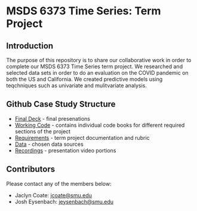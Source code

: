 # MSDS 6373 Time Series: Term Project

## Introduction
The purpose of this repository is to share our collaborative work in order to complete our MSDS 6373 Time Series term project. We researched and selected data sets in order to do an evaluation on the COVID pandemic on both the US and California. We created predictive models using teqchniques such as univariate and mulitvariate analysis.

## Github Case Study Structure
* [Final Deck] - final presenations
* [Working Code] - contains individual code books for different required sections of the project
* [Requirements] - term project documentation and rubric
* [Data] - chosen data sources
* [Recordings] - presentation video portions

## Contributors
Please contact any of the members below: 
 - Jaclyn Coate: jcoate@smu.edu 
 - Josh Eysenbach: jeysenbach@smu.edu

 [Final Deck]: <https://github.com/JaclynCoate/6373_Time_Series/tree/master/TermProject/FinalDeck>
 [Working Code]: <https://github.com/JaclynCoate/6373_Time_Series/tree/master/TermProject/WorkingCode>
 [Requirements]: <https://github.com/JaclynCoate/6373_Time_Series/tree/master/TermProject/Requirements>
 [Data]: <https://github.com/JaclynCoate/6373_Time_Series/tree/master/TermProject/Data>
 [Recordings]: <https://github.com/JaclynCoate/6373_Time_Series/tree/master/TermProject/Recordings>
